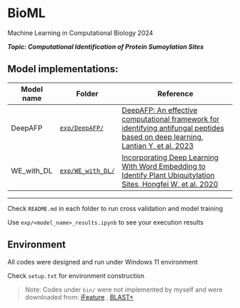# BioML

Machine Learning in Computational Biology 2024




***Topic: Computational Identification of Protein Sumoylation Sites***

## Model implementations:


| Model name | Folder | Reference |
|----------|----------|----------|
| DeepAFP | [`exp/DeepAFP/`](exp/DeepAFP/) | [DeepAFP: An effective computational framework for identifying antifungal peptides based on deep learning, Lantian Y, et al. 2023](https://onlinelibrary.wiley.com/doi/full/10.1002/pro.4758?msockid=08ab38e43da369ce130e2cc13c3768bb)|
| WE_with_DL | [`exp/WE_with_DL/`](exp/WE_with_DL/) | [Incorporating Deep Learning With Word Embedding to Identify Plant Ubiquitylation Sites, Hongfei W, et al. 2020](https://www.frontiersin.org/journals/cell-and-developmental-biology/articles/10.3389/fcell.2020.572195/full) |

---

Check `README.md` in each folder to run cross validation and model training

Use `exp/<model_name>_results.ipynb` to see your execution results

## Environment

All codes were designed and run under Windows 11 environment

Check `setup.txt` for environment construction

> Note: Codes under `bin/` were not implemented by myself and were downloaded from:
> [iFeature](https://github.com/Superzchen/iFeature/)
> ,
> [BLAST+](https://blast.ncbi.nlm.nih.gov/doc/blast-help/downloadblastdata.html)